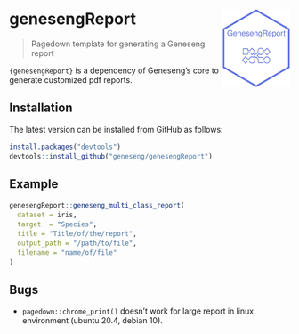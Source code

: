 
<!-- README.md is generated from README.Rmd. Please edit that file -->

# genesengReport <a href=#><img src='inst/logo.png' align="right" height="139" /></a>

> Pagedown template for generating a Geneseng report

`{genesengReport}` is a dependency of Geneseng’s core to generate
customized pdf reports.

## Installation

The latest version can be installed from GitHub as follows:

``` r
install.packages("devtools")
devtools::install_github("geneseng/genesengReport")
```

## Example

``` r
genesengReport::geneseng_multi_class_report(
  dataset = iris,
  target  = "Species",
  title = "Title/of/the/report",
  output_path = "/path/to/file",
  filename = "name/of/file"
)
```

## Bugs

- `pagedown::chrome_print()` doesn’t work for large report in linux
  environment (ubuntu 20.4, debian 10).
